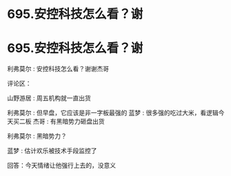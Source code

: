 # 695.安控科技怎么看？谢

# 695.安控科技怎么看？谢

利弗莫尔 : 安控科技怎么看？谢谢杰哥

评论区：

山野游居 : 周五机构就一直出货

利弗莫尔 : 但早盘，它应该是非一字板最强的 蓝梦 : 很多强的吃过大米，看逻辑今天买二板 杰哥 : 有黑暗势力砸盘出货

利弗莫尔 : 黑暗势力？

蓝梦 : 估计欢乐被技术手段监控了

回答：今天情绪让他强行上去的，没意义